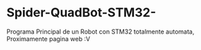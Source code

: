 # Spider-QuadBot-STM32-
Programa Principal de un Robot con STM32 totalmente automata, Proximamente pagina web :V
